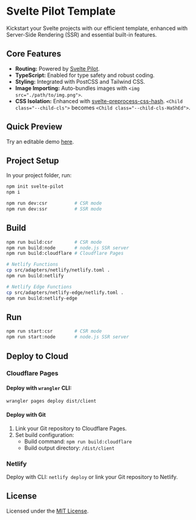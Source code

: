 # Svelte Pilot Template

Kickstart your Svelte projects with our efficient template, enhanced with Server-Side Rendering (SSR) and essential built-in features.

## Core Features
- **Routing:** Powered by [Svelte Pilot](https://github.com/jiangfengming/svelte-pilot).
- **TypeScript:** Enabled for type safety and robust coding.
- **Styling:** Integrated with PostCSS and Tailwind CSS.
- **Image Importing:** Auto-bundles images with `<img src="./path/to/img.png">`.
- **CSS Isolation:** Enhanced with [svelte-preprocess-css-hash](https://github.com/jiangfengming/svelte-preprocess-css-hash). `<Child class="--child-cls">` becomes `<Child class="--child-cls-HaShEd">`.

## Quick Preview
Try an editable demo [here](https://stackblitz.com/~/github.com/jiangfengming/svelte-pilot-template?startScript=dev:ssr).

## Project Setup

In your project folder, run:

```sh
npm init svelte-pilot
npm i

npm run dev:csr          # CSR mode
npm run dev:ssr          # SSR mode
```

## Build

```sh
npm run build:csr        # CSR mode
npm run build:node       # node.js SSR server
npm run build:cloudflare # Cloudflare Pages

# Netlify Functions
cp src/adapters/netlify/netlify.toml .
npm run build:netlify

# Netlify Edge Functions
cp src/adapters/netlify-edge/netlify.toml .
npm run build:netlify-edge 
```

## Run

```sh
npm run start:csr        # CSR mode
npm run start:node       # node.js SSR server
```

## Deploy to Cloud

### Cloudflare Pages

#### Deploy with `wrangler` CLI:

```sh
wrangler pages deploy dist/client
```

#### Deploy with Git

1. Link your Git repository to Cloudflare Pages.
2. Set build configuration:
   - Build command: `npm run build:cloudflare`
   - Build output directory: `/dist/client`

### Netlify

Deploy with CLI: `netlify deploy` or link your Git repository to Netlify.

## License

Licensed under the [MIT License](LICENSE). 